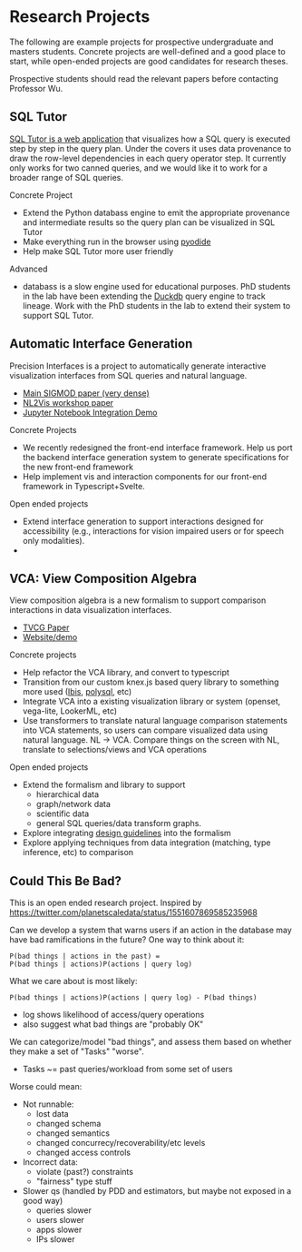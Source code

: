 # Research Projects

The following are example projects for prospective undergraduate and masters students.
Concrete projects are well-defined and a good place to start, while open-ended projects are good candidates for research theses.

Prospective students should read the relevant papers before contacting Professor Wu.

<!--finish robert's sql stepper/debugger demo-->

## SQL Tutor

[SQL Tutor is a web application](https://cudbg.github.io/sqltutor/) that visualizes how a SQL query is executed step by step in the query plan.   Under the covers it uses data provenance to draw the row-level dependencies in each query operator step.   It currently only works for two canned queries, and we would like it to work for a broader range of SQL queries.

Concrete Project

* Extend the Python databass engine to emit the appropriate provenance and intermediate results so the query plan can be visualized in SQL Tutor
* Make everything run in the browser using [pyodide](https://pyodide.org/en/stable/)
* Help make SQL Tutor more user friendly

Advanced

* databass is a slow engine used for educational purposes.   PhD students in the lab have been extending the [Duckdb](https://duckdb.org/) query engine to track lineage.  Work with the PhD students in the lab to extend their system to support SQL Tutor.


## Automatic Interface Generation

Precision Interfaces is a project to automatically generate interactive visualization
interfaces from SQL queries and natural language.

* [Main SIGMOD paper (very dense)](https://www.dropbox.com/s/bfs2qclp9slwfvi/pi-sigmod22-camera.pdf?dl=0)
* [NL2Vis workshop paper](https://www.dropbox.com/s/l0hjm0mbv6h1ff0/pinl-nlvisworkshop22-submitted.pdf?dl=0)  
* [Jupyter Notebook Integration Demo](https://www.dropbox.com/s/s1p1byz7tlquj5v/pi2-sigmod22demo-camera.pdf?dl=0)

Concrete Projects

* We recently redesigned the front-end interface framework.    Help us port the backend interface generation system to generate specifications for the new front-end framework
* Help implement vis and interaction components for our front-end framework in Typescript+Svelte.

Open ended projects

* Extend interface generation to support interactions designed for accessibility (e.g., interactions for vision impaired users or for speech only modalities).
* 

## VCA: View Composition Algebra

View composition algebra is a new formalism to support comparison interactions in data visualization interfaces.

* [TVCG Paper](https://arxiv.org/pdf/2202.07836.pdf)
* [Website/demo](https://viewcompositionalgebra.github.io)

Concrete projects

* Help refactor the VCA library, and convert to typescript
* Transition from our custom knex.js based query library to something more used ([Ibis](https://ibis-project.org/docs/3.2.0/), [polysql](https://github.com/jeremiah-shaulov/polysql), etc)
* Integrate VCA into a existing visualization library or system (openset, vega-lite, LookerML, etc) 
* Use transformers to translate natural language comparison statements into VCA statements, so users can compare visualized data using natural language.  NL -> VCA.  Compare things on the screen with NL, translate to selections/views and VCA operations

Open ended projects

* Extend the formalism and library to support
  * hierarchical data 
  * graph/network data
  * scientific data
  * general SQL queries/data transform graphs.  
* Explore integrating [design guidelines](https://graphics.cs.wisc.edu/GleicherAssets/Talks/2017_10_VisComp-given.pdf)  into the formalism
* Explore applying techniques from data integration (matching, type inference, etc) to comparison



## Could This Be Bad?

This is an open ended research project.  Inspired by https://twitter.com/planetscaledata/status/1551607869585235968

Can we develop a system that warns users if an action in the database may have bad ramifications in the future?   One way to think about it:

    P(bad things | actions in the past) =
    P(bad things | actions)P(actions | query log)

What we care about is most likely:

    P(bad things | actions)P(actions | query log) - P(bad things)

* log shows likelihood of access/query operations
* also suggest what bad things are "probably OK"

We can categorize/model "bad things", and assess them based on whether
they make a set of "Tasks" "worse".

* Tasks ~= past queries/workload from some set of users

Worse could mean:

* Not runnable:
  * lost data
  * changed schema
  * changed semantics
  * changed concurrecy/recoverability/etc levels
  * changed access controls
* Incorrect data:
  * violate (past?) constraints
  * "fairness" type stuff
* Slower qs (handled by PDD and estimators, but maybe not exposed in a good way)
  * queries slower
  * users slower
  * apps slower
  * IPs slower


